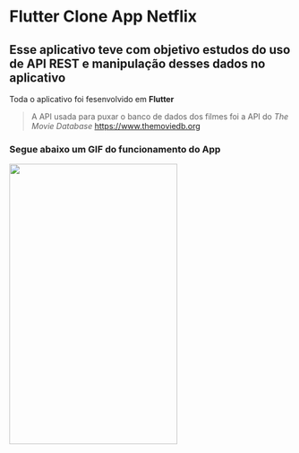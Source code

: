 # Flutter Clone App Netflix

## Esse aplicativo teve com objetivo estudos do uso de API REST e manipulação desses dados no aplicativo

Toda o aplicativo foi fesenvolvido em **Flutter**

> A API usada para puxar o banco de dados dos filmes foi a API do *The Movie Database*
> https://www.themoviedb.org

### Segue abaixo um GIF do funcionamento do App
<img src="https://github.com/GabriPalmyro/netflix_clone_api_rest/blob/master/gifs/gif_app.gif" width="300" height="500" />

